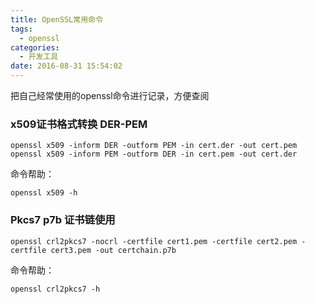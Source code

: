 ```yaml
---
title: OpenSSL常用命令
tags:
  - openssl
categories:
  - 开发工具
date: 2016-08-31 15:54:02
---
```


把自己经常使用的openssl命令进行记录，方便查阅

### x509证书格式转换 DER-PEM

```
openssl x509 -inform DER -outform PEM -in cert.der -out cert.pem
openssl x509 -inform PEM -outform DER -in cert.pem -out cert.der
```
命令帮助：
```
openssl x509 -h
```

### Pkcs7 p7b 证书链使用

```
openssl crl2pkcs7 -nocrl -certfile cert1.pem -certfile cert2.pem -certfile cert3.pem -out certchain.p7b
```
命令帮助：
```
openssl crl2pkcs7 -h
```
